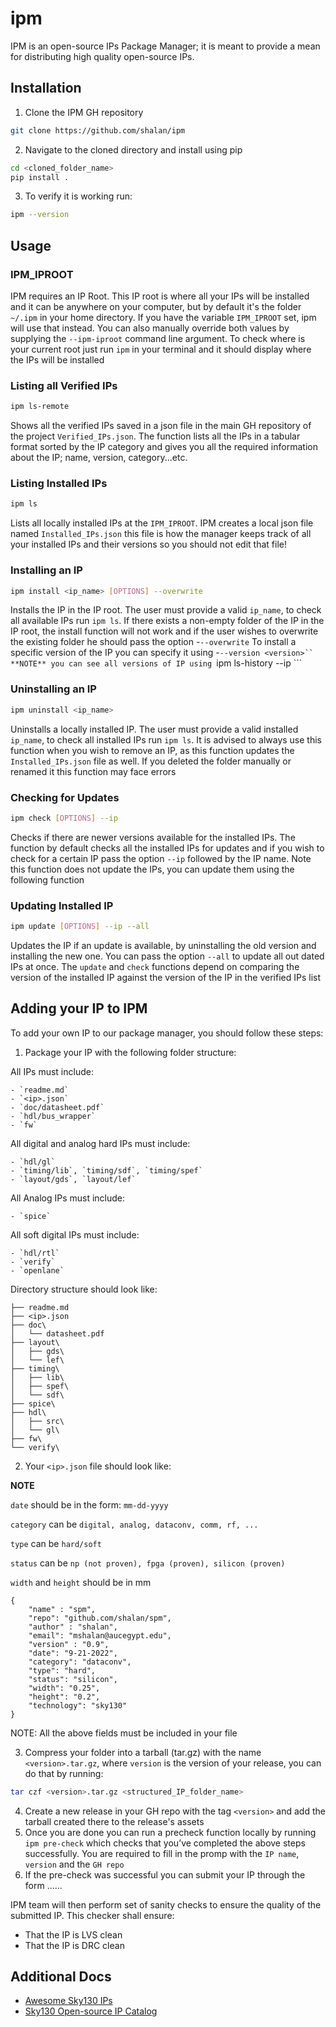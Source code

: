# ipm
IPM is an open-source IPs Package Manager; it is meant to provide a mean for distributing high quality open-source IPs.

## Installation

1.	Clone the IPM GH repository 
```bash
git clone https://github.com/shalan/ipm
``` 
2.	Navigate to the cloned directory and install using pip
```bash
cd <cloned_folder_name>
pip install .
``` 
3.	To verify it is working run: 
```bash
ipm --version
``` 

## Usage

### IPM_IPROOT
IPM requires an IP Root. This IP root is where all your IPs will be installed and it can be anywhere on your computer, but by default it's the folder ```~/.ipm``` in your home directory. If you have the variable ```IPM_IPROOT``` set, ipm will use that instead. You can also manually override both values by supplying the ```--ipm-iproot``` command line argument. To check where is your current root just run ```ipm``` in your terminal and it should display where the IPs will be installed 

### Listing all Verified IPs
```bash
ipm ls-remote
``` 
Shows all the verified IPs saved in a json file in the main GH repository of the project ```Verified_IPs.json```. The function lists all the IPs in a tabular format sorted by the IP category and gives you all the required information about the IP; name, version, category...etc.

### Listing Installed IPs
```bash
ipm ls
``` 
Lists all locally installed IPs at the ```IPM_IPROOT```. IPM creates a local json file named ```Installed_IPs.json``` this file is how the manager keeps track of all your installed IPs and their versions so you should not edit that file!

### Installing an IP
```bash
ipm install <ip_name> [OPTIONS] --overwrite
``` 
Installs the IP in the IP root. The user must provide a valid ```ip_name```, to check all available IPs run ```ipm ls```. If there exists a non-empty folder of the IP in the IP root, the install function will not work and if the user wishes to overwrite the existing folder he should pass the option     -```--overwrite```
To install a specific version of the IP you can specify it using
-```--version <version>``
**NOTE** you can see all versions of IP using ```ipm ls-history --ip <ip name>```

### Uninstalling an IP
```bash
ipm uninstall <ip_name>
``` 
Uninstalls a locally installed IP. The user must provide a valid installed ```ip_name```, to check all installed IPs run ```ipm ls```. It is advised to always use this function when you wish to remove an IP, as this function updates the ```Installed_IPs.json``` file as well. If you deleted the folder manually or renamed it this function may face errors

### Checking for Updates
```bash
ipm check [OPTIONS] --ip
``` 
Checks if there are newer versions available for the installed IPs. The function by default checks all the installed IPs for updates and if you wish to check for a certain IP pass the option ```--ip``` followed by the IP name. Note this function does not update the IPs, you can update them using the following function

### Updating Installed IP
```bash
ipm update [OPTIONS] --ip --all
``` 
Updates the IP if an update is available, by uninstalling the old version and installing the new one. You can pass the option ```--all``` to update all out dated IPs at once. The ```update``` and ```check``` functions depend on comparing the version of the installed IP against the version of the IP in the verified IPs list 

## Adding your IP to IPM
To add your own IP to our package manager, you should follow these steps:

1.	Package your IP with the following folder structure:

All IPs must include:

    - `readme.md`
    - `<ip>.json`
    - `doc/datasheet.pdf`
    - `hdl/bus_wrapper`
    - `fw`

All digital and analog hard IPs must include:
    
    - `hdl/gl`
    - `timing/lib`, `timing/sdf`, `timing/spef`
    - `layout/gds`, `layout/lef`

All Analog IPs must include:

    - `spice`

All soft digital IPs must include:

    - `hdl/rtl`
    - `verify`
    - `openlane`

Directory structure should look like:

```
├── readme.md
├── <ip>.json
├── doc\
│   └── datasheet.pdf
├── layout\
│   ├── gds\
│   └── lef\
├── timing\
│   ├── lib\
│   ├── spef\
│   └── sdf\
├── spice\
├── hdl\ 
│   ├── src\
│   └── gl\
├── fw\
└── verify\
```

2. Your ```<ip>.json``` file should look like:

**NOTE**

`date` should be in the form: `mm-dd-yyyy`

`category` can be `digital, analog, dataconv, comm, rf, ...`

`type` can be `hard/soft`

`status` can be `np (not proven), fpga (proven), silicon (proven)`

`width` and `height` should be in mm

```
{
    "name" : "spm",
    "repo": "github.com/shalan/spm",
    "author" : "shalan",
    "email": "mshalan@aucegypt.edu",
    "version" : "0.9",
    "date": "9-21-2022",
    "category": "dataconv",
    "type": "hard",
    "status": "silicon",
    "width": "0.25",
    "height": "0.2",
    "technology": "sky130"
}
```
NOTE: All the above fields must be included in your file

3. Compress your folder into a tarball (tar.gz) with the name ```<version>.tar.gz```, where `version` is the version of your release, you can do that by running:
```bash
tar czf <version>.tar.gz <structured_IP_folder_name>
``` 
4. Create a new release in your GH repo with the tag ```<version>``` and add the tarball created there to the release's assets
5. Once you are done you can run a precheck function locally by running ```ipm pre-check``` which checks that you’ve completed the above steps successfully. You are required to fill in the promp with the ```IP name```, ```version``` and the ```GH repo```
6.	If the pre-check was successful you can submit your IP through the form ......

IPM team will then perform set of sanity checks to ensure the quality of the submitted IP. This checker shall ensure:
- That the IP is LVS clean
- That the IP is DRC clean

## Additional Docs
- [Awesome Sky130 IPs](https://github.com/shalan/Awesome-Sky130-IPs)
- [Sky130 Open-source IP Catalog](https://github.com/efabless/skywater-pdk-central/blob/main/design-ip.md)
